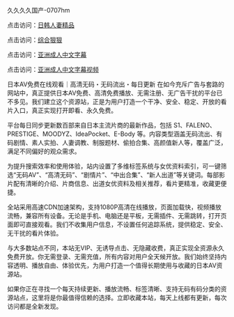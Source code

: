久久久久国产-0707hm


点击访问：<a href="https://bered.pages.dev/">日韩人妻精品</a>

点击访问：<a href="https://gsd-agv.pages.dev/">综合狠狠</a>

点击访问：<a href="https://tfda.pages.dev/">亚洲成人中文字幕</a>

点击访问：<a href="https://cfad.pages.dev/">亚洲成人中文字幕视频</a>


日本AV免费在线观看｜高清无码・无码流出・每日更新
在如今充斥广告与套路的网站中，真正提供日本AV免费、高清免费播放、无需注册、无广告干扰的平台已不多见。我们建立这个资源站，正是为用户打造一个干净、安全、稳定、开放的看片入口，真正实现打开即看、永久免费。

平台每日同步更新数百部来自日本主流片商的最新作品，包括 S1、FALENO、PRESTIGE、MOODYZ、IdeaPocket、E-Body 等。内容类型涵盖无码流出、有码剧情、素人实拍、人妻调教、制服题材、偷拍合集、高颜值新人等，覆盖广泛，满足不同偏好的观众需求。

为提升搜索效率和使用体验，站内设置了多维标签系统与女优资料索引，可一键筛选“无码AV”、“高清无码”、“剧情片”、“中出合集”、“新人出道”等关键词。每部影片配有清晰的介绍、片商信息、出道女优资料及相关推荐，看片更精准，收藏更便捷。

全站采用高速CDN加速架构，支持1080P高清在线播放，页面加载快，视频播放流畅，兼容所有设备。无论是手机、电脑还是平板，无需插件、无需跳转，打开页面即可直接观看。我们不收集用户信息，不设置任何追踪系统，提供稳定、安全、无干扰的看片体验。

与大多数站点不同，本站无VIP、无诱导点击、无隐藏收费，真正实现全资源永久免费开放。你无需登录、无需充值，所有内容对用户全天候开放。我们始终坚持内容透明、播放自由、体验优先，为用户打造一个值得长期使用与收藏的日本AV资源站。

如果你正在寻找一个每天持续更新、播放流畅、标签清晰、支持无码有码分类的资源站点，这里将是你最值得信赖的选择。立即收藏本站，每天上线都有更新，每次访问都是全新发现。





<span style="display:none;">[Canonical link](https://github.com/ss36986/84068 ）</span>
